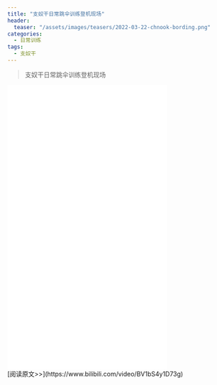 ```yaml
---
title: "支奴干日常跳伞训练登机现场"
header:
  teaser: "/assets/images/teasers/2022-03-22-chnook-bording.png"
categories:
  - 日常训练
tags:
  - 支奴干
---
```


>支奴干日常跳伞训练登机现场

<iframe width="360px" height="640px" src="//player.bilibili.com/player.html?aid=724821595&bvid=BV1bS4y1D73g&cid=549643379&page=1" scrolling="no" border="0" frameborder="no" framespacing="0" allowfullscreen="true"> </iframe>
<br/>
[阅读原文>>](https://www.bilibili.com/video/BV1bS4y1D73g)
